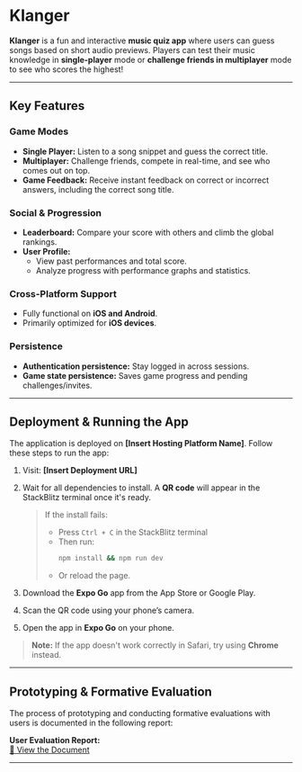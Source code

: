 # Klanger

**Klanger** is a fun and interactive **music quiz app** where users can guess songs based on short audio previews. Players can test their music knowledge in **single-player** mode or **challenge friends in multiplayer** mode to see who scores the highest!

---

##  Key Features

###  Game Modes
- **Single Player:** Listen to a song snippet and guess the correct title.
- **Multiplayer:** Challenge friends, compete in real-time, and see who comes out on top.
- **Game Feedback:** Receive instant feedback on correct or incorrect answers, including the correct song title.

###  Social & Progression
- **Leaderboard:** Compare your score with others and climb the global rankings.
- **User Profile:**
  - View past performances and total score.
  - Analyze progress with performance graphs and statistics.

###  Cross-Platform Support
- Fully functional on **iOS and Android**.
- Primarily optimized for **iOS devices**.

###  Persistence
- **Authentication persistence:** Stay logged in across sessions.
- **Game state persistence:** Saves game progress and pending challenges/invites.

---

##  Deployment & Running the App

The application is deployed on **[Insert Hosting Platform Name]**. Follow these steps to run the app:

1. Visit: **[Insert Deployment URL]**
2. Wait for all dependencies to install. A **QR code** will appear in the StackBlitz terminal once it's ready.

   > If the install fails:
   > - Press `Ctrl + C` in the StackBlitz terminal
   > - Then run:
   >   ```bash
   >   npm install && npm run dev
   >   ```
   > - Or reload the page.

3. Download the **Expo Go** app from the App Store or Google Play.
4. Scan the QR code using your phone’s camera.
5. Open the app in **Expo Go** on your phone.

>  **Note:** If the app doesn't work correctly in Safari, try using **Chrome** instead.

---

##  Prototyping & Formative Evaluation

The process of prototyping and conducting formative evaluations with users is documented in the following report:

 **User Evaluation Report:**  
[🔗 View the Document](https://docs.google.com/document/d/1jDcA647Fq_FcGBDwmr9Y7sFzARihf6lnSfkAALm5D3g/edit?usp=sharing)

---
